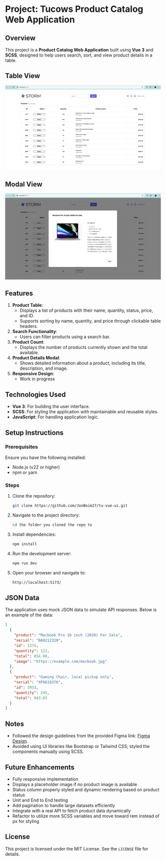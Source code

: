 # Project: Tucows Product Catalog Web Application

## Overview

This project is a **Product Catalog Web Application** built using **Vue 3** and **SCSS**, designed to help users search, sort, and view product details in a table.

## Table View

![Table View](./public/screenshots/TableView.png)

## Modal View

![Modal View](./public/screenshots/ModalView.png)


## Features

1. **Product Table**:
   - Displays a list of products with their name, quantity, status, price, and ID.
   - Supports sorting by name, quantity, and price through clickable table headers.
2. **Search Functionality**:
   - Users can filter products using a search bar.
3. **Product Count**:
   - Displays the number of products currently shown and the total available.
4. **Product Details Modal**:
   - Shows detailed information about a product, including its title, description, and image.
5. **Responsive Design**:
   - Work in progress


## Technologies Used

- **Vue 3**: For building the user interface.
- **SCSS**: For styling the application with maintainable and reusable styles.
- **JavaScript**: For handling application logic.


## Setup Instructions

### Prerequisites

Ensure you have the following installed:

- Node.js (v22 or higher)
- npm or yarn

### Steps

1. Clone the repository:
   ```bash 
   git clone https://github.com/JonBoim27/tu-vue-ui.git
   ```
2. Navigate to the project directory:
   ```bash
   cd the folder you cloned the repo to
   ```
3. Install dependencies:
   ```bash
   npm install
   ```
4. Run the development server:
   ```bash
   npm run dev
   ```
5. Open your browser and navigate to:
   ```bash
   http://localhost:5173/
   ```

## JSON Data

The application uses mock JSON data to simulate API responses. Below is an example of the data:

```json
[
  {
    "product": "Macbook Pro 16 inch (2020) For Sale",
    "serial": "BA9212320",
    "id": 1374,
    "quantity": 122,
    "total": 854.08,
    "image": "https://example.com/macbook.jpg"
  },
  {
    "product": "Gaming Chair, local pickup only",
    "serial": "XP8619376",
    "id": 3933,
    "quantity": 245,
    "total": 943.65
  }
]
```

## Notes

- Followed the design guidelines from the provided Figma link: [Figma Design](https://www.figma.com/file/qcDdHgyNuZ0M1Qp3JUdrPa/Storm).
- Avoided using UI libraries like Bootstrap or Tailwind CSS; styled the components manually using SCSS.

## Future Enhancements

- Fully responsive implementation
- Displays a placeholder image if no product image is available
- Status column properly styled and dynamic rendering based on product status
- Unit and End to End testing
- Add pagination to handle large datasets efficiently
- Integrate with a real API to fetch product data dynamically
- Refactor to utilize more SCSS variables and move toward rem instead of px for styling

## License

This project is licensed under the MIT License. See the `LICENSE` file for details.
